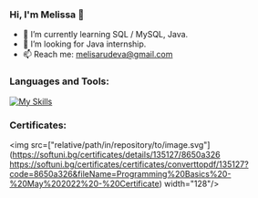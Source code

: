 ### Hi, I'm Melissa 👋

- 🌱 I’m currently learning SQL / MySQL, Java.
- 🔭 I’m looking for Java internship.
- 📫 Reach me: melisarudeva@gmail.com

### Languages and Tools:
[![My Skills](https://skills.thijs.gg/icons?i=idea,java,mysql,regex&theme=light)](https://skills.thijs.gg)

### Certificates:
<img src=["relative/path/in/repository/to/image.svg"](https://softuni.bg/certificates/details/135127/8650a326
https://softuni.bg/certificates/certificates/converttopdf/135127?code=8650a326&fileName=Programming%20Basics%20-%20May%202022%20-%20Certificate) width="128"/>
